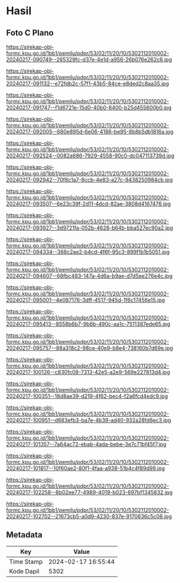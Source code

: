 # Hasil

## Foto C Plano

https://sirekap-obj-formc.kpu.go.id/1bb1/pemilu/pdpr/53/02/11/20/10/5302112010002-20240217-090749--265329fc-d37e-4e1d-a956-26b076e262c6.jpg

https://sirekap-obj-formc.kpu.go.id/1bb1/pemilu/pdpr/53/02/11/20/10/5302112010002-20240217-091132--e72fdb2c-57f1-43b5-84ce-e8ded2c8aa35.jpg

https://sirekap-obj-formc.kpu.go.id/1bb1/pemilu/pdpr/53/02/11/20/10/5302112010002-20240217-091747--f1d6721e-15d0-40b0-8400-b25d455600b0.jpg

https://sirekap-obj-formc.kpu.go.id/1bb1/pemilu/pdpr/53/02/11/20/10/5302112010002-20240217-092005--680e895d-6e06-4186-be95-8b8b5db1816a.jpg

https://sirekap-obj-formc.kpu.go.id/1bb1/pemilu/pdpr/53/02/11/20/10/5302112010002-20240217-092524--0082a686-7929-4558-90c0-dc047113739d.jpg

https://sirekap-obj-formc.kpu.go.id/1bb1/pemilu/pdpr/53/02/11/20/10/5302112010002-20240217-092942--70f8c1a7-8ccb-4e83-a27c-9438250984cb.jpg

https://sirekap-obj-formc.kpu.go.id/1bb1/pemilu/pdpr/53/02/11/20/10/5302112010002-20240217-093507--6e23c39f-2d11-4dcd-82ae-3808d4167476.jpg

https://sirekap-obj-formc.kpu.go.id/1bb1/pemilu/pdpr/53/02/11/20/10/5302112010002-20240217-093927--3d9721fa-052b-4628-b64b-bba527ec90a2.jpg

https://sirekap-obj-formc.kpu.go.id/1bb1/pemilu/pdpr/53/02/11/20/10/5302112010002-20240217-094334--368c2ae2-b4cd-4f6f-95c3-899f1b1b5051.jpg

https://sirekap-obj-formc.kpu.go.id/1bb1/pemilu/pdpr/53/02/11/20/10/5302112010002-20240217-094607--68fbc483-147a-4d6a-b9ae-d7d5ee276e4c.jpg

https://sirekap-obj-formc.kpu.go.id/1bb1/pemilu/pdpr/53/02/11/20/10/5302112010002-20240217-095001--4e087176-3dff-4517-945d-1f6c17456e15.jpg

https://sirekap-obj-formc.kpu.go.id/1bb1/pemilu/pdpr/53/02/11/20/10/5302112010002-20240217-095413--8558b6b7-9b6b-490c-aa1c-7511387ede65.jpg

https://sirekap-obj-formc.kpu.go.id/1bb1/pemilu/pdpr/53/02/11/20/10/5302112010002-20240217-095757--88a318c2-98ce-40e9-b8e4-738160b7d69e.jpg

https://sirekap-obj-formc.kpu.go.id/1bb1/pemilu/pdpr/53/02/11/20/10/5302112010002-20240217-100126--c830fc08-7313-42e5-a2e9-569e227813d4.jpg

https://sirekap-obj-formc.kpu.go.id/1bb1/pemilu/pdpr/53/02/11/20/10/5302112010002-20240217-100351--18d8ae39-d219-4f62-bec4-f2a6fcd4edc9.jpg

https://sirekap-obj-formc.kpu.go.id/1bb1/pemilu/pdpr/53/02/11/20/10/5302112010002-20240217-100951--d683efb3-ba7e-4b39-ad40-932a28fd6ec3.jpg

https://sirekap-obj-formc.kpu.go.id/1bb1/pemilu/pdpr/53/02/11/20/10/5302112010002-20240217-101357--7a64ac72-ebab-4ada-bebe-3e7c71bf45f7.jpg

https://sirekap-obj-formc.kpu.go.id/1bb1/pemilu/pdpr/53/02/11/20/10/5302112010002-20240217-101817--10f60ae2-80f1-4faa-a938-51b4c4f89d99.jpg

https://sirekap-obj-formc.kpu.go.id/1bb1/pemilu/pdpr/53/02/11/20/10/5302112010002-20240217-102258--8b02ee77-4989-4019-b023-697bf1345832.jpg

https://sirekap-obj-formc.kpu.go.id/1bb1/pemilu/pdpr/53/02/11/20/10/5302112010002-20240217-102702--21673cb5-a0d9-4230-837e-9170636c5c08.jpg


## Metadata

| Key        | Value               |
| ---------- | ------------------- |
| Time Stamp | 2024-02-17 16:55:44 |
| Kode Dapil | 5302                |



